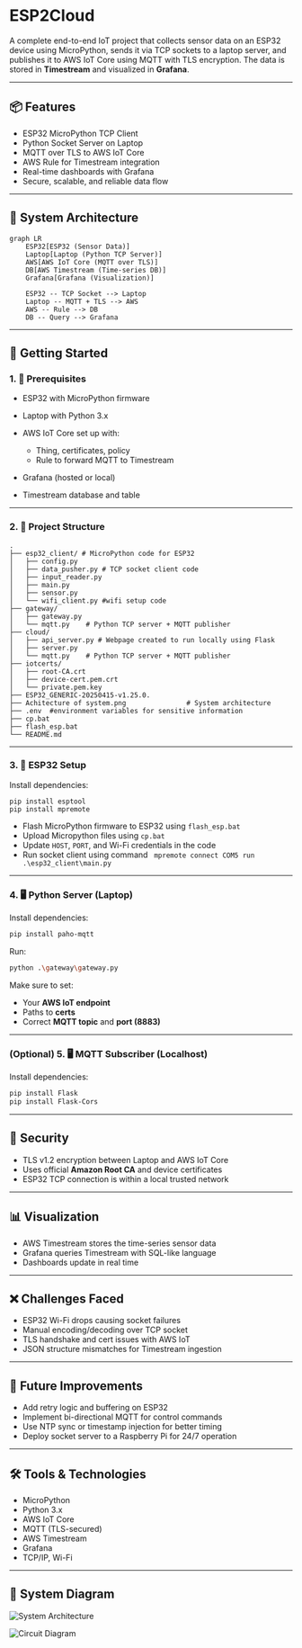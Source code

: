 # ESP2Cloud

A complete end-to-end IoT project that collects sensor data on an ESP32 device using MicroPython, sends it via TCP sockets to a laptop server, and publishes it to AWS IoT Core using MQTT with TLS encryption. The data is stored in **Timestream** and visualized in **Grafana**.

---

## 📦 Features

- ESP32 MicroPython TCP Client
- Python Socket Server on Laptop
- MQTT over TLS to AWS IoT Core
- AWS Rule for Timestream integration
- Real-time dashboards with Grafana
- Secure, scalable, and reliable data flow

---

## 🔧 System Architecture

```mermaid
graph LR
    ESP32[ESP32 (Sensor Data)]
    Laptop[Laptop (Python TCP Server)]
    AWS[AWS IoT Core (MQTT over TLS)]
    DB[AWS Timestream (Time-series DB)]
    Grafana[Grafana (Visualization)]

    ESP32 -- TCP Socket --> Laptop
    Laptop -- MQTT + TLS --> AWS
    AWS -- Rule --> DB
    DB -- Query --> Grafana
````

---

## 🚀 Getting Started

### 1. 🧠 Prerequisites

* ESP32 with MicroPython firmware
* Laptop with Python 3.x
* AWS IoT Core set up with:

  * Thing, certificates, policy
  * Rule to forward MQTT to Timestream
* Grafana (hosted or local)
* Timestream database and table

---

### 2. 🧱 Project Structure

```
.
├── esp32_client/ # MicroPython code for ESP32
│   ├── config.py
│   ├── data_pusher.py # TCP socket client code
│   ├── input_reader.py     
│   ├── main.py
│   ├── sensor.py
│   └── wifi_client.py #wifi setup code
├── gateway/
│   ├── gateway.py
│   └── mqtt.py    # Python TCP server + MQTT publisher
├── cloud/
│   ├── api_server.py # Webpage created to run locally using Flask
│   ├── server.py
│   └── mqtt.py    # Python TCP server + MQTT publisher
├── iotcerts/
│   ├── root-CA.crt
│   ├── device-cert.pem.crt
│   └── private.pem.key
├── ESP32_GENERIC-20250415-v1.25.0.
├── Achitecture of system.png               # System architecture
├── .env  #environment variables for sensitive information
├── cp.bat
├── flash_esp.bat
└── README.md
```

---

### 3. 📡 ESP32 Setup
Install dependencies:

```
pip install esptool
pip install mpremote
```
* Flash MicroPython firmware to ESP32 using `flash_esp.bat`
* Upload Micropython files using `cp.bat`
* Update `HOST`, `PORT`, and Wi-Fi credentials in the code
* Run socket client using command ` mpremote connect COM5 run .\esp32_client\main.py`

---

### 4. 🖥️ Python Server (Laptop)

Install dependencies:

```bash
pip install paho-mqtt
```

Run:

```bash
python .\gateway\gateway.py
```

Make sure to set:

* Your **AWS IoT endpoint**
* Paths to **certs**
* Correct **MQTT topic** and **port (8883)**
---
### (Optional) 5. 🖥️ MQTT Subscriber (Localhost) 
Install dependencies:

```bash
pip install Flask
pip install Flask-Cors
```
---

## 🔐 Security

* TLS v1.2 encryption between Laptop and AWS IoT Core
* Uses official **Amazon Root CA** and device certificates
* ESP32 TCP connection is within a local trusted network

---

## 📊 Visualization

* AWS Timestream stores the time-series sensor data
* Grafana queries Timestream with SQL-like language
* Dashboards update in real time

---

## ❌ Challenges Faced

* ESP32 Wi-Fi drops causing socket failures
* Manual encoding/decoding over TCP socket
* TLS handshake and cert issues with AWS IoT
* JSON structure mismatches for Timestream ingestion

---

## 🧠 Future Improvements

* Add retry logic and buffering on ESP32
* Implement bi-directional MQTT for control commands
* Use NTP sync or timestamp injection for better timing
* Deploy socket server to a Raspberry Pi for 24/7 operation

---

## 🛠 Tools & Technologies

* MicroPython
* Python 3.x
* AWS IoT Core
* MQTT (TLS-secured)
* AWS Timestream
* Grafana
* TCP/IP, Wi-Fi

---

## 📸 System Diagram

![System Architecture](<Achitecture of system.png>)

![Circuit Diagram](<circuit diagram.png>)


